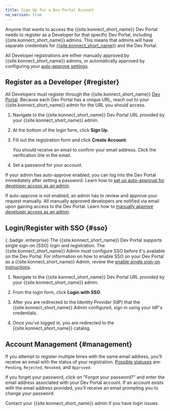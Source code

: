 ```yaml
---
title: Sign Up for a Dev Portal Account
no_version: true
---
```


Anyone that wants to access the {{site.konnect_short_name}} Dev Portal needs to register as a Developer for that specific Dev Portal, including {{site.konnect_short_name}} admins. This means that admins will have separate credentials for [{{site.konnect_short_name}}](https://cloud.konghq.com/) and the Dev Portal.

All Developer registrations are either manually approved by {{site.konnect_short_name}} admins, or automatically approved by configuring your [auto-approve settings](/konnect/dev-portal/access-and-approval/auto-approve-devs-apps/).


## Register as a Developer {#register}

All Developers must register through the {{site.konnect_short_name}} [Dev Portal](/konnect/servicehub/service-documentation/#publishing/). Because each Dev Portal has a unique URL, reach out to your {{site.konnect_short_name}} admin for the URL you should access.

1. Navigate to the {{site.konnect_short_name}} Dev Portal URL provided by your {{site.konnect_short_name}} admin.

2. At the bottom of the login form, click **Sign Up**.

3. Fill out the registration form and click **Create Account**.

   You should receive an email to confirm your email address. Click the verification link in the email.

4. Set a password for your account.

If your admin has auto-approve enabled, you can log into the Dev Portal immediately after setting a password. Learn how to [set up auto-approval for developer access as an admin](/konnect/dev-portal/access-and-approval/auto-approve-devs-apps/).

If auto-approve is not enabled, an admin has to review and approve your request manually. All manually approved developers are notified via email upon gaining access to the Dev Portal. Learn how to [manually approve developer access as an admin](/konnect/dev-portal/access-and-approval/manage-devs/#approve-dev-reg).

## Login/Register with SSO {#sso}
{:.badge .enterprise}
The {{site.konnect_short_name}} Dev Portal supports single sign-on (SSO) login and registration. The {{site.konnect_short_name}} Admin must configure SSO before it's available on the Dev Portal. For information on how to enable SSO on your Dev Portal as a {{site.konnect_short_name}} Admin, review the [enable single sign-on instructions](/konnect/dev-portal/customization/#single-sign-on/).

1. Navigate to the {{site.konnect_short_name}} Dev Portal URL provided by your {{site.konnect_short_name}} admin.

2. From the login form, click **Login with SSO**.

3. After you are redirected to the Identity Provider (IdP) that the {{site.konnect_short_name}} Admin configured, sign in using your IdP's credentials.

4. Once you've logged in, you are redirected to the {{site.konnect_short_name}} catalog.


## Account Management {#management}

If you attempt to register multiple times with the same email address, you’ll receive an email with the status of your registration. [Possible statuses](/konnect/dev-portal/access-and-approval/manage-devs/#developer-status) are: `Pending`, `Rejected`, `Revoked`, and `Approved`.

If you forget your password, click on "Forgot your password?" and enter the email address associated with your Dev Portal account. If an account exists with the email address provided, you’ll receive an email prompting you to change your password.

Contact your {{site.konnect_short_name}} admin if you have login issues.
